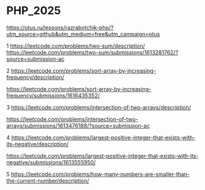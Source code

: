 # PHP_2025

https://otus.ru/lessons/razrabotchik-php/?utm_source=github&utm_medium=free&utm_campaign=otus


1 https://leetcode.com/problems/two-sum/description/
https://leetcode.com/problems/two-sum/submissions/1613281762/?source=submission-ac

2 https://leetcode.com/problems/sort-array-by-increasing-frequency/description/

https://leetcode.com/problems/sort-array-by-increasing-frequency/submissions/1616435352/

3 https://leetcode.com/problems/intersection-of-two-arrays/description/

https://leetcode.com/problems/intersection-of-two-arrays/submissions/1613476188/?source=submission-ac

4 https://leetcode.com/problems/largest-positive-integer-that-exists-with-its-negative/description/

https://leetcode.com/problems/largest-positive-integer-that-exists-with-its-negative/submissions/1613555950/

5 https://leetcode.com/problems/how-many-numbers-are-smaller-than-the-current-number/description/







